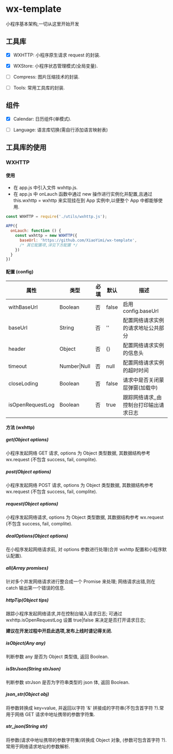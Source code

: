 # wx-template
小程序基本架构,一切从这里开始开发

## 工具库
- [x] WXHTTP: 小程序原生请求 request 的封装.

- [x] WXStore: 小程序状态管理模式(全局变量).

- [ ] Compress: 图片压缩技术的封装.

- [ ] Tools: 常用工具库的封装.



## 组件
- [x] Calendar: 日历组件(单模式).

- [ ] Language: 语言库切换(需自行添加语言映射表)



## 工具库的使用

### WXHTTP



#### 使用

- 在 app.js 中引入文件 wxhttp.js.
- 在 app.js 中 onLauch 函数中通过 new 操作进行实例化并配置,且通过 this.wxhttp = wxhttp 来实现挂在到 App 实例中,以便整个 App 中都能够使用.

```js
const WXHTTP = require('./utils/wxhttp.js');

APP({
  onLauch: function () {
  	const wxhttp = new WXHTTP({
  	  baseUrl: 'https://github.com/XiaoYimi/wx-template',
  	  /* 其它配置项,详见下方配置 */
  	})
  }
})
```



#### 配置 (config)

| 属性             | 类型         | 必填 | 默认  | 描述                                   |
| ---------------- | ------------ | ---- | ----- | -------------------------------------- |
| withBaseUrl      | Boolean      | 否   | false | 启用 config.baseUrl                    |
| baseUrl          | String       | 否   | ''    | 配置网络请求实例的请求地址公共部分     |
| header           | Object       | 否   | {}    | 配置网络请求实例的信息头               |
| timeout          | Number\|Null | 否   | null  | 配置网络请求实例的超时时间             |
| closeLoding      | Boolean      | 否   | false | 请求中是否关闭蒙层弹窗(加载中)         |
| isOpenRequestLog | Boolean      | 否   | true  | 跟踪网络请求,,由控制台打印输出请求日志 |



#### 方法 (wxhttp)

##### get(Object options)

小程序发起网络 GET 请求, options 为 Object 类型数据, 其数据结构参考 wx.request (不包含 success, fail, complite).



##### post(Object options)

小程序发起网络 POST 请求, options 为 Object 类型数据, 其数据结构参考 wx.request (不包含 success, fail, complite).



##### request(Object options)

小程序发起网络请求, options 为 Object 类型数据, 其数据结构参考 wx.request (不包含 success, fail, complite).



##### dealOptions(Object options)

在小程序发起网络请求前, 对 options 参数进行处理(合并 wxhttp 配置和小程序默认配置).



##### all(Array promises)

针对多个并发网络请求进行整合成一个 Promise 来处理; 网络请求出错,则在 catch 输出第一个错误的信息.



##### httpTip(Object tips)

跟踪小程序发起网络请求,并在控制台输入请求日志; 可通过 wxhttp.isOpenRequestLog 设置 true|false 来决定是否打开请求日志;

**建议在开发过程中开启此选项,发布上线时请记得关闭.**



##### isObject(Any any)

判断参数 any 是否为 Object 类型值, 返回 Boolean.



##### isStrJson(String strJson)

判断参数 strJson 是否为字符串类型的 json 体, 返回 Boolean.



##### json_str(Object  obj)

将参数转换成 key=value, 并返回以字符 '&' 拼接成的字符串(不包含首字符 ?).常用于网络 GET 请求中地址携带的参数字符集.



##### str_json(String str)

将参数(请求中地址携带的参数字符集)转换成 Object 对象, (参数可包含首字符 ?).常用于网络请求地址的参数解析.







